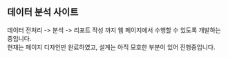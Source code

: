 데이터 분석 사이트
---
데이터 전처리 -> 분석 -> 리포트 작성 까지 웹 페이지에서 수행할 수 있도록 개발하는 중입니다.   
현재는 페이지 디자인만 완료하였고, 설계는 아직 모호한 부분이 있어 진행중입니다.

